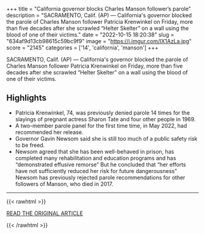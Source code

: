 +++
title = "California governor blocks Charles Manson follower’s parole"
description = "SACRAMENTO, Calif. (AP) — California's governor blocked the parole of Charles Manson follower Patricia Krenwinkel on Friday, more than five decades after she scrawled “Helter Skelter” on a wall using the blood of one of their victims."
date = "2022-10-15 18:20:38"
slug = "634af9d13cb98615c59bc9f9"
image = "https://i.imgur.com/IX1AzLa.jpg"
score = "2145"
categories = ['14', 'california', 'manson']
+++

SACRAMENTO, Calif. (AP) — California's governor blocked the parole of Charles Manson follower Patricia Krenwinkel on Friday, more than five decades after she scrawled “Helter Skelter” on a wall using the blood of one of their victims.

## Highlights

- Patricia Krenwinkel, 74, was previously denied parole 14 times for the slayings of pregnant actress Sharon Tate and four other people in 1969.
- A two-member parole panel for the first time time, in May 2022, had recommended her release.
- Governor Gavin Newsom said she is still too much of a public safety risk to be freed.
- Newsom agreed that she has been well-behaved in prison, has completed many rehabilitation and education programs and has “demonstrated effusive remorse” But he concluded that “her efforts have not sufficiently reduced her risk for future dangerousness” Newsom has previously rejected parole recommendations for other followers of Manson, who died in 2017.

---

{{< rawhtml >}}
  <p class="article-category">
    <a target="_blank" href="https://apnews.com/article/entertainment-california-gavin-newsom-charles-manson-patricia-krenwinkel-b844a0f99380616c5691e1ff8628eeca">READ THE ORIGINAL ARTICLE</a>
  </p>
{{< /rawhtml >}}
